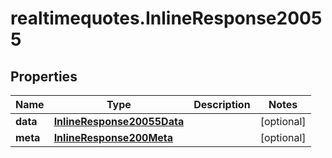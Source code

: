 # realtimequotes.InlineResponse20055

## Properties

Name | Type | Description | Notes
------------ | ------------- | ------------- | -------------
**data** | [**InlineResponse20055Data**](InlineResponse20055Data.md) |  | [optional] 
**meta** | [**InlineResponse200Meta**](InlineResponse200Meta.md) |  | [optional] 


